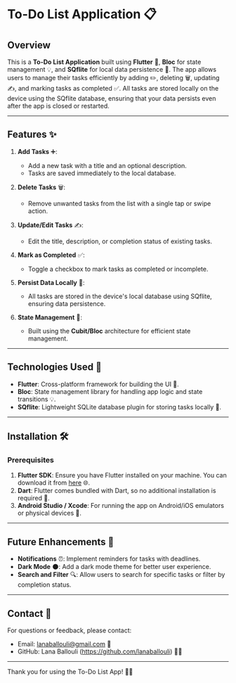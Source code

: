 # To-Do List Application 📋

## Overview

This is a **To-Do List Application** built using **Flutter** 🚀, **Bloc** for state management 💡, and **SQflite** for local data persistence 💾. The app allows users to manage their tasks efficiently by adding ✏️, deleting 🗑️, updating ✍️, and marking tasks as completed ✅. All tasks are stored locally on the device using the SQflite database, ensuring that your data persists even after the app is closed or restarted.

---

## Features ✨

1. **Add Tasks** ➕:
    - Add a new task with a title and an optional description.
    - Tasks are saved immediately to the local database.

2. **Delete Tasks** 🗑️:
    - Remove unwanted tasks from the list with a single tap or swipe action.

3. **Update/Edit Tasks** ✍️:
    - Edit the title, description, or completion status of existing tasks.

4. **Mark as Completed** ✅:
    - Toggle a checkbox to mark tasks as completed or incomplete.

5. **Persist Data Locally** 💾:
    - All tasks are stored in the device's local database using SQflite, ensuring data persistence.

6. **State Management** 🧠:
    - Built using the **Cubit/Bloc** architecture for efficient state management.

---

## Technologies Used 🔧

- **Flutter**: Cross-platform framework for building the UI 🚀.
- **Bloc**: State management library for handling app logic and state transitions 💡.
- **SQflite**: Lightweight SQLite database plugin for storing tasks locally 💾.

---

## Installation 🛠️

### Prerequisites

1. **Flutter SDK**: Ensure you have Flutter installed on your machine. You can download it from [here](https://flutter.dev/docs/get-started/install) 🌐.
2. **Dart**: Flutter comes bundled with Dart, so no additional installation is required 🎯.
3. **Android Studio / Xcode**: For running the app on Android/iOS emulators or physical devices 📲.

---

## Future Enhancements 🌟

- **Notifications** ⏰: Implement reminders for tasks with deadlines.
- **Dark Mode** 🌑: Add a dark mode theme for better user experience.
- **Search and Filter** 🔍: Allow users to search for specific tasks or filter by completion status.

---

## Contact 📧

For questions or feedback, please contact:

- Email: lanaballouli@gmail.com 📩
- GitHub: Lana Ballouli (https://github.com/lanaballouli) 👨‍💻

---

Thank you for using the To-Do List App! 🚀✨